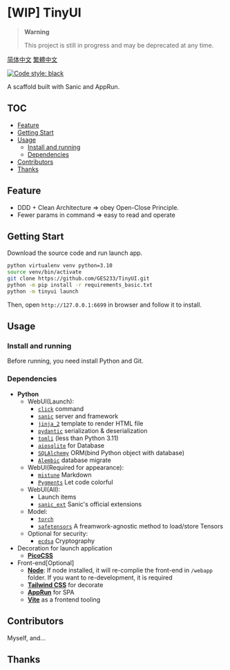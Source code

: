 # [WIP] TinyUI

> **Warning**
> 
> This project is still in progress and may be deprecated at any time.

[简体中文](/README.cmn-Hans.md) [繁體中文](/README.cmn-Hant.md)

[![Code style: black](https://img.shields.io/badge/code%20style-black-000000.svg)](https://github.com/psf/black)

A scaffold built with Sanic and AppRun. 

## TOC

- [Feature](#feature)
- [Getting Start](#getting-start)
- [Usage](#usage)
  - [Install and running](#install-and-running)
  - [Dependencies](#dependencies)
- [Contributors](#contributors)
- [Thanks](#thanks)

## Feature

- DDD + Clean Architecture => obey Open-Close Principle.
- Fewer params in command => easy to read and operate

## Getting Start

Download the source code and run launch app.

```bash
python virtualenv venv python=3.10
source venv/bin/activate
git clone https://github.com/GES233/TinyUI.git
python -m pip install -r requirements_basic.txt
python -m tinyui launch
```

Then, open `http://127.0.0.1:6699` in browser and follow it to install.

## Usage

### Install and running

Before running, you need install Python and Git.

### Dependencies

- **Python**
  - WebUI(Launch):
    - [`click`](https://palletsprojects.com/p/click/) command
    - [`sanic`](https://sanic.dev/) server and framework
    - [`jinja_2`](https://palletsprojects.com/p/jinja/) template to render HTML file
    - [`pydantic`](https://pydantic.dev/) serialization & deserialization
    - [`tomli`](https://github.com/hukkin/tomli) (less than Python 3.11)
    - [`aiosqlite`](https://aiosqlite.omnilib.dev) for Database
    - [`SQLAlchemy`](https://www.sqlalchemy.org) ORM(bind Python object with database)
    - [`Alembic`](https://alembic.sqlalchemy.org/) database migrate
  - WebUI(Required for appearance):
    - [`mistune`](https://mistune.lepture.com/) Markdown
    - [`Pygments`](https://https://pygments.org/) Let code colorful
  - WebUI(All):
    - Launch items
    - [`sanic_ext`](https://sanic.dev/en/plugins/sanic-ext/getting-started.html) Sanic's official extensions
  - Model:
    - [`torch`](https://pytorch.org)
    - [`safetensors`](https://github.com/huggingface/safetensors) A freamwork-agnostic method to load/store Tensors
  - Optional for security:
    - [`ecdsa`](https://github.com/tlsfuzzer/python-ecdsa) Cryptography
- Decoration for launch application
  - [**PicoCSS**](https://picocss.com)
- Front-end[Optional]
  - [**Node**](https://nodejs.org): If node installed, it will re-complie the front-end in `/webapp` folder. If you want to re-development, it is required
  - [**Tailwind CSS**](https://tailwindcss.com) for decorate
  - [**AppRun**](https://apprun.js.org) for SPA
  - [**Vite**](https://vitejs.dev/) as a frontend tooling

## Contributors

Myself, and...

## Thanks
